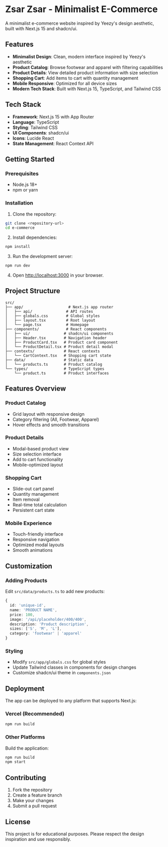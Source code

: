 # Zsar Zsar - Minimalist E-Commerce

A minimalist e-commerce website inspired by Yeezy's design aesthetic, built with Next.js 15 and shadcn/ui.

## Features

- **Minimalist Design**: Clean, modern interface inspired by Yeezy's aesthetic
- **Product Catalog**: Browse footwear and apparel with filtering capabilities
- **Product Details**: View detailed product information with size selection
- **Shopping Cart**: Add items to cart with quantity management
- **Mobile Responsive**: Optimized for all device sizes
- **Modern Tech Stack**: Built with Next.js 15, TypeScript, and Tailwind CSS

## Tech Stack

- **Framework**: Next.js 15 with App Router
- **Language**: TypeScript
- **Styling**: Tailwind CSS
- **UI Components**: shadcn/ui
- **Icons**: Lucide React
- **State Management**: React Context API

## Getting Started

### Prerequisites

- Node.js 18+ 
- npm or yarn

### Installation

1. Clone the repository:
```bash
git clone <repository-url>
cd e-commerce
```

2. Install dependencies:
```bash
npm install
```

3. Run the development server:
```bash
npm run dev
```

4. Open [http://localhost:3000](http://localhost:3000) in your browser.

## Project Structure

```
src/
├── app/                    # Next.js app router
│   ├── api/               # API routes
│   ├── globals.css        # Global styles
│   ├── layout.tsx         # Root layout
│   └── page.tsx           # Homepage
├── components/            # React components
│   ├── ui/               # shadcn/ui components
│   ├── Header.tsx        # Navigation header
│   ├── ProductCard.tsx   # Product card component
│   └── ProductDetail.tsx # Product detail modal
├── contexts/             # React contexts
│   └── CartContext.tsx   # Shopping cart state
├── data/                 # Static data
│   └── products.ts       # Product catalog
└── types/                # TypeScript types
    └── product.ts        # Product interfaces
```

## Features Overview

### Product Catalog
- Grid layout with responsive design
- Category filtering (All, Footwear, Apparel)
- Hover effects and smooth transitions

### Product Details
- Modal-based product view
- Size selection interface
- Add to cart functionality
- Mobile-optimized layout

### Shopping Cart
- Slide-out cart panel
- Quantity management
- Item removal
- Real-time total calculation
- Persistent cart state

### Mobile Experience
- Touch-friendly interface
- Responsive navigation
- Optimized modal layouts
- Smooth animations

## Customization

### Adding Products
Edit `src/data/products.ts` to add new products:

```typescript
{
  id: 'unique-id',
  name: 'PRODUCT NAME',
  price: 100,
  image: '/api/placeholder/400/400',
  description: 'Product description',
  sizes: ['S', 'M', 'L'],
  category: 'footwear' | 'apparel'
}
```

### Styling
- Modify `src/app/globals.css` for global styles
- Update Tailwind classes in components for design changes
- Customize shadcn/ui theme in `components.json`

## Deployment

The app can be deployed to any platform that supports Next.js:

### Vercel (Recommended)
```bash
npm run build
```

### Other Platforms
Build the application:
```bash
npm run build
npm start
```

## Contributing

1. Fork the repository
2. Create a feature branch
3. Make your changes
4. Submit a pull request

## License

This project is for educational purposes. Please respect the design inspiration and use responsibly.
